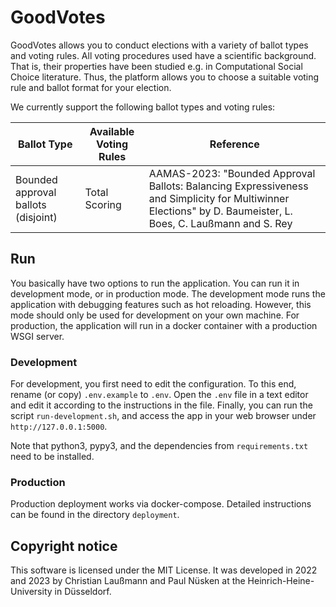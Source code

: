 # GoodVotes

GoodVotes allows you to conduct elections with a variety of ballot types and voting rules.
All voting procedures used have a scientific background.
That is, their properties have been studied e.g. in Computational Social Choice literature.
Thus, the platform allows you to choose a suitable voting rule and ballot format for your election.

We currently support the following ballot types and voting rules:

| Ballot Type                         | Available Voting Rules | Reference                                                                                                                                                   |
|-------------------------------------|------------------------|-------------------------------------------------------------------------------------------------------------------------------------------------------------|
| Bounded approval ballots (disjoint) | Total Scoring          | AAMAS-2023: "Bounded Approval Ballots: Balancing Expressiveness and Simplicity for Multiwinner Elections" by D. Baumeister, L. Boes, C. Laußmann and S. Rey |


## Run

You basically have two options to run the application.
You can run it in development mode, or in production mode.
The development mode runs the application with debugging features such as hot reloading.
However, this mode should only be used for development on your own machine.
For production, the application will run in a docker container with a production WSGI server.

### Development

For development, you first need to edit the configuration.
To this end, rename (or copy) `.env.example` to `.env`.
Open the `.env` file in a text editor and edit it according to the instructions in the file.
Finally, you can run the script `run-development.sh`, and access the app in your web browser under `http://127.0.0.1:5000`.

Note that python3, pypy3, and the dependencies from `requirements.txt` need to be installed.

### Production

Production deployment works via docker-compose.
Detailed instructions can be found in the directory `deployment`.


## Copyright notice

This software is licensed under the MIT License. It was developed in 2022 and 2023 by Christian Laußmann and Paul Nüsken at the Heinrich-Heine-University in Düsseldorf.
